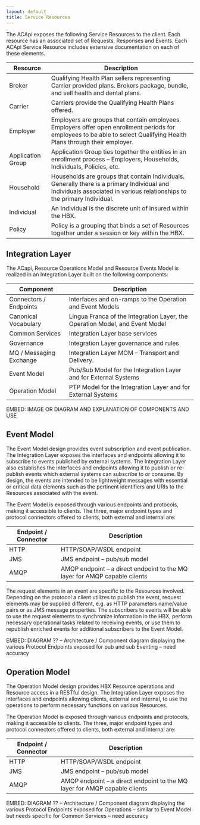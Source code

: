 ```yaml
---
layout: default
title: Service Resources
---
```

The ACApi exposes the following Service Resources to the client.  Each resource has an associated set of Requests, Responses and Events.  Each ACApi Service Resource includes extensive documentation on each of these elements.

| Resource	| Description |
| --------- | ----------- |
| Broker	| Qualifying Health Plan sellers representing Carrier provided plans.  Brokers package, bundle, and sell health and dental plans. | 
| Carrier	| Carriers provide the Qualifying Health Plans offered. | 
| Employer	| Employers are groups that contain employees.  Employers offer open enrollment periods for employees to be able to select Qualifying Health Plans through their employer. | 
| Application Group	|  Application Group ties together the entities in an enrollment process – Employers, Households, Individuals, Policies, etc. | 
| Household	|  Households are groups that contain Individuals.  Generally there is a primary Individual and Individuals associated in various relationships to the primary Individual. | 
| Individual	| An Individual is the discrete unit of insured within the HBX. | 
| Policy	| Policy is a grouping that binds a set of Resources together under a session or key within the HBX. | 

## Integration Layer
The ACapi, Resource Operations Model and Resource Events Model is realized in an Integration Layer built on the following components:

| Component	| Description |
| --------- | ----------- |
| Connectors / Endpoints  | Interfaces and on-ramps to the Operation and Event Models | 
| Canonical Vocabulary	| Lingua Franca of the Integration Layer, the Operation Model, and Event Model | 
| Common Services	| Integration Layer base services | 
| Governance	| Integration Layer governance and rules | 
| MQ / Messaging Exchange	| Integration Layer MOM – Transport and Delivery. | 
| Event Model	| Pub/Sub Model for the Integration Layer and for External Systems | 
| Operation Model	| PTP Model for the Integration Layer and for External Systems | 

EMBED:  IMAGE OR DIAGRAM AND EXPLANATION OF COMPONENTS AND USE
 
## Event Model
The Event Model design provides event subscription and event publication.  The Integration Layer exposes the interfaces and endpoints allowing it to subscribe to events published by external systems.  The Integration Layer also establishes the interfaces and endpoints allowing it to publish or re-publish events which external systems can subscribe to or consume.  By design, the events are intended to be lightweight messages with essential or critical data elements such as the pertinent identifiers and URIs to the Resources associated with the event.

The Event Model is exposed through various endpoints and protocols, making it accessible to clients. The three, major endpoint types and protocol connectors offered to clients, both external and internal are:

| Endpoint / Connector	| Description |
| --------------------  | ----------- |
| HTTP	| HTTP/SOAP/WSDL endpoint |
| JMS	| JMS endpoint – pub/sub model | 
| AMQP	| AMQP endpoint – a direct endpoint to the MQ layer for AMQP capable clients | 

The request elements in an event are specific to the Resources involved.  Depending on the protocol a client utilizes to publish the event, request elements may be supplied different, e.g. as HTTP parameters name/value pairs or as JMS message properties.  The subscribers to events will be able to use the request elements to synchronize information in the HBX, perform necessary operational tasks related to receiving events, or use them to republish enriched events for additional subscribers to the Event Model.

EMBED: DIAGRAM ?? – Architecture / Component diagram displaying the various Protocol Endpoints exposed for pub and sub Eventing – need accuracy

## Operation Model
The Operation Model design provides HBX Resource operations and Resource access in a RESTful design.  The Integration Layer exposes the interfaces and endpoints allowing clients, external and internal, to use the operations to perform necessary functions on various Resources.

The Operation Model is exposed through various endpoints and protocols, making it accessible to clients. The three, major endpoint types and protocol connectors offered to clients, both external and internal are:

| Endpoint / Connector	| Description |
| --------------------  | ----------- |
| HTTP	| HTTP/SOAP/WSDL endpoint |
| JMS	| JMS endpoint – pub/sub model | 
| AMQP	| AMQP endpoint – a direct endpoint to the MQ layer for AMQP capable clients | 

EMBED:  DIAGRAM ?? – Architecture / Component diagram displaying the various Protocol Endpoints exposed for Operations – similar to Event Model but needs specific for Common Services – need accuracy
